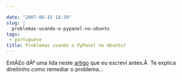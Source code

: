 ```yaml
---

date: "2007-06-15 18:39"
slug: |
  problemas-usando-o-pypanel-no-ubuntu
tags:
 - portuguese
title: Problemas usando o PyPanel no Ubuntu?
---
```


EntÃ£o dÃª uma lida neste [artigo](http://blog.ogmaciel.com/?p=248) que
eu escrevi antes.Â  Te explica direitinho como remediar o problema...
